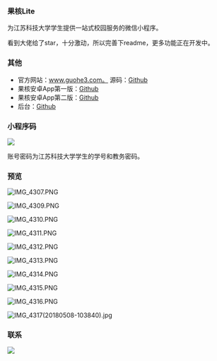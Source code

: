 ### 果核Lite
为江苏科技大学学生提供一站式校园服务的微信小程序。

看到大佬给了star，十分激动，所以完善下readme，更多功能正在开发中。

### 其他
- 官方网站：www.guohe3.com。 源码：[Github](https://github.com/CasualJi/guohe_home)
- 果核安卓App第一版：[Github](https://github.com/YueYongDev/GuoHe) 
- 果核安卓App第二版：[Github](https://github.com/YueYongDev/Guohe2（小米，华为，酷安商店均已上架）)
- 后台：[Github](https://github.com/CasualJi/guohe)

### 小程序码
![](https://upload-images.jianshu.io/upload_images/5889935-00d908934f11d396.jpg?imageMogr2/auto-orient/strip%7CimageView2/2/w/1240)

账号密码为江苏科技大学学生的学号和教务密码。

### 预览
![IMG_4307.PNG](https://upload-images.jianshu.io/upload_images/5889935-bd77b71f252212d6.PNG?imageMogr2/auto-orient/strip%7CimageView2/2/w/1240)

![IMG_4309.PNG](https://upload-images.jianshu.io/upload_images/5889935-fa6c5e577b683640.PNG?imageMogr2/auto-orient/strip%7CimageView2/2/w/1240)

![IMG_4310.PNG](https://upload-images.jianshu.io/upload_images/5889935-c7ff69f598b6f6c2.PNG?imageMogr2/auto-orient/strip%7CimageView2/2/w/1240)

![IMG_4311.PNG](https://upload-images.jianshu.io/upload_images/5889935-05a34a5f591a52f2.PNG?imageMogr2/auto-orient/strip%7CimageView2/2/w/1240)

![IMG_4312.PNG](https://upload-images.jianshu.io/upload_images/5889935-edbf5dbe64592974.PNG?imageMogr2/auto-orient/strip%7CimageView2/2/w/1240)

![IMG_4313.PNG](https://upload-images.jianshu.io/upload_images/5889935-ee6f42f420838819.PNG?imageMogr2/auto-orient/strip%7CimageView2/2/w/1240)

![IMG_4314.PNG](https://upload-images.jianshu.io/upload_images/5889935-173450e40619d964.PNG?imageMogr2/auto-orient/strip%7CimageView2/2/w/1240)

![IMG_4315.PNG](https://upload-images.jianshu.io/upload_images/5889935-7eae8e7b6836019f.PNG?imageMogr2/auto-orient/strip%7CimageView2/2/w/1240)

![IMG_4316.PNG](https://upload-images.jianshu.io/upload_images/5889935-b6088043acb50582.PNG?imageMogr2/auto-orient/strip%7CimageView2/2/w/1240)

![IMG_4317(20180508-103840).jpg](https://upload-images.jianshu.io/upload_images/5889935-1d20d71d060af8ff.jpg?imageMogr2/auto-orient/strip%7CimageView2/2/w/1240)

### 联系
![](https://upload-images.jianshu.io/upload_images/5889935-1a8db6efede9e680.jpg?imageMogr2/auto-orient/strip%7CimageView2/2/w/1240)




